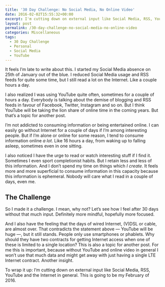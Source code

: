 ```yaml
---
title: '30 Day Challenge: No Social Media, No Online Video'
date: 2016-02-02T15:55:32+00:00
excerpt: I'm cutting down on external input like Social Media, RSS, YouTube and the Internet in general for a month to gain time and mental space.
layout: post
permalink: /30-day-challenge-no-social-media-no-online-video
categories: Miscellaneous
tags:
  - 30 Day Challenge
  - Personal
  - Social Media
  - YouTube
---
```

It feels I’m late to write about this. I started my Social Media absence on 25th of January out of the blue. I reduced Social Media usage and RSS feeds for quite some time, but I still read a lot on the Internet. Like a couple hours a day.

I also realized I was using YouTube quite often, sometimes for a couple of hours a day. Everybody is talking about the demise of blogging and RSS feeds in favour of Facebook, Twitter, Instagram and so on. But I think YouTube will be taking the lion share of online time in the coming years. But that’s a topic for another post.

I’m not addicted to consuming information or being entertained online. I can easily go without Internet for a couple of days if I’m among interesting people. But if I’m alone or online for some reason, I tend to consume information online _a lot_. Like 16 hours a day, from waking up to falling asleep, sometimes even in one sitting.

I also noticed I have the urge to read or watch interesting stuff if I find it. Sometimes I even sport completionist habits. But I retain less and less of this information. And I don’t spend my time on things which _I create_. It feels more and more superficial to consume information in this capacity because this information is ephemeral. Nobody will care what I read in a couple of days, even me.

## The Challenge

So I made it a challenge. I mean, why not? Let’s see how I feel after 30 days without that much input. Definitely more mindful, hopefully more focused.

And I also have the feeling that the days of wired Internet, (V)DSL or cable, are almost over. That contradicts the statement above — YouTube will be huge —, but it still stands. People only use smartphones or phablets. Why should they have two contracts for getting Internet access when one of these is limited to a single location? This is also a topic for another post. For me this is important, because without YouTube and online video in general I won’t use that much data and might get away with just having a single LTE Internet contract. Another insight.

To wrap it up: I’m cutting down on external input like Social Media, RSS, YouTube and the Internet in general. This is going to be my February of 2016.